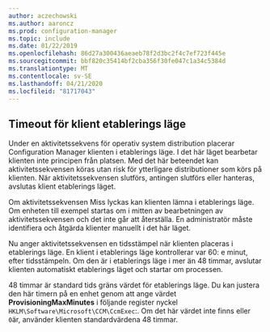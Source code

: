 ```yaml
---
author: aczechowski
ms.author: aaroncz
ms.prod: configuration-manager
ms.topic: include
ms.date: 01/22/2019
ms.openlocfilehash: 86d27a300436aeaeb78f2d3bc2f4c7ef723f445e
ms.sourcegitcommit: bbf820c35414bf2cba356f30fe047c1a34c5384d
ms.translationtype: MT
ms.contentlocale: sv-SE
ms.lasthandoff: 04/21/2020
ms.locfileid: "81717043"
---
```

## <a name="client-provisioning-mode-timeout"></a><a name="bkmk_osdprov"></a>Timeout för klient etablerings läge
<!--3197824-->

Under en aktivitetssekvens för operativ system distribution placerar Configuration Manager klienten i etablerings läge. I det här läget bearbetar klienten inte principen från platsen. Med det här beteendet kan aktivitetssekvensen köras utan risk för ytterligare distributioner som körs på klienten. När aktivitetssekvensen slutförs, antingen slutförs eller hanteras, avslutas klient etablerings läget.

Om aktivitetssekvensen Miss lyckas kan klienten lämna i etablerings läge. Om enheten till exempel startas om i mitten av bearbetningen av aktivitetssekvensen och det inte går att återställa. En administratör måste identifiera och åtgärda klienter manuellt i det här läget. 

Nu anger aktivitetssekvensen en tidsstämpel när klienten placeras i etablerings läge. En klient i etablerings läge kontrollerar var 60: e minut, efter tidsstämpeln. Om den är i etablerings läge i mer än 48 timmar, avslutar klienten automatiskt etablerings läget och startar om processen. 

48 timmar är standard tids gräns värdet för etablerings läge. Du kan justera den här timern på en enhet genom att ange värdet **ProvisioningMaxMinutes** i följande register nyckel `HKLM\Software\Microsoft\CCM\CcmExec`:. Om det här värdet inte finns eller `0`är, använder klienten standardvärdena 48 timmar. 

<!-- 
The following diagrams show the process flow for the task sequence and the client:

#### Task sequence
![Flow diagram of task sequence setting provisioning mode](../../media/3197824-ts-flow.png) 

#### Client remediation
![Flow diagram of client exiting provisioning mode](../../media/3197824-client-flow.png) 

-->
